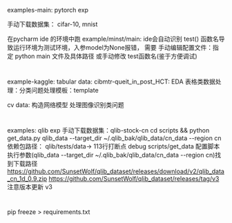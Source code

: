 examples-main: pytorch exp

手动下载数据集： cifar-10, mnist

在pycharm ide 的环境中跑 example/minst/main: ide会自动识别 test() 函数名导致运行环境为测试环境，入参model为None报错， 需要
手动编辑配置文件：指定 python main 文件及具体路径
或手动修改 test函数名(鉴于方便调试)

# #################################

example-kaggle:
tabular data: 
    cibmtr-queit_in_post_HCT:  EDA 表格类数据处理：分类问题处理模板：template

cv data: 
    构造网络模型 处理图像识别类问题 

# ##################################

examples: qlib exp 
手动下载数据集：qlib-stock-cn
cd scripts && python get_data.py qlib_data --target_dir ~/.qlib_bak/qlib_data/cn_data --region cn
依赖包路径： qlib/tests/data-> 113行打断点 debug scripts/get_data 配置脚本执行参数(qlib_data --target_dir ~/.qlib_bak/qlib_data/cn_data --region cn)找到下载路径
https://github.com/SunsetWolf/qlib_dataset/releases/download/v2/qlib_data_cn_1d_0.9.zip
https://github.com/SunsetWolf/qlib_dataset/releases/tag/v3 注意版本更新 v3 

# #################################
pip freeze > requirements.txt